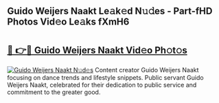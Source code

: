 ## Guido Weijers Naakt Le𝚊k𝚎d N𝚞𝚍es - Part-fHD Photos Vid𝚎o Le𝚊ks fXmH6

# <h2><a href="http://fb9wal.evod.top/?m=Guido+Weijers+Naakt">🔗 👉🔴 Guido Weijers Naakt Vid𝚎o Ph𝚘t𝚘s</a></h2>

[![Guido Weijers Naakt N𝚞d𝚎s](https://i.imgur.com/8V9OHl7.gif)](http://fb9wal.evod.top/?m=Guido+Weijers+Naakt)
Content creator Guido Weijers Naakt focusing on dance trends and lifestyle snippets. Public servant Guido Weijers Naakt, celebrated for their dedication to public service and commitment to the greater good. 
